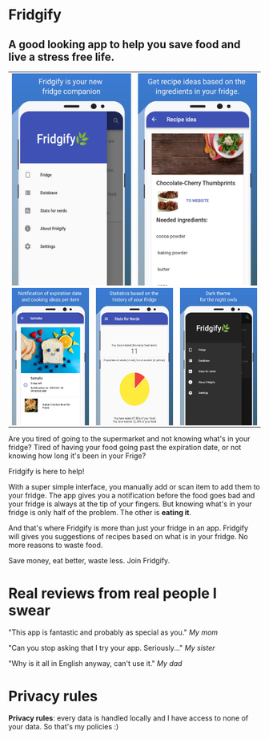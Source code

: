 # Fridgify 

## A good looking app to help you save food and live a stress free life.


<table >
  <tr>
    <td align="left" colspan="3"><img src="https://raw.githubusercontent.com/MalcolmMielle/Fridgify/master/4_5.8%20inch%20-%20Galaxy%20S8_screen__3.jpg" align="left"   ></td>
     <td align="right" colspan="3"><img src="https://raw.githubusercontent.com/MalcolmMielle/Fridgify/master/1_5.8%20inch%20-%20Galaxy%20S8_screen__1.jpg" align="left" ></td>
    </tr>
    <tr>
    <td align="right" colspan="2"><img src="https://raw.githubusercontent.com/MalcolmMielle/Fridgify/master/3_5.8%20inch%20-%20Galaxy%20S8_screen__3.jpg" align="left"  ></td>
    <td align="right" colspan="2"><img src="https://raw.githubusercontent.com/MalcolmMielle/Fridgify/master/2_5.8%20inch%20-%20Galaxy%20S8_screen__2.jpg" align="left"  ></td>
    <td align="right" colspan="2"><img src="https://raw.githubusercontent.com/MalcolmMielle/Fridgify/master/6_5.8%20inch%20-%20Galaxy%20S8_screen__3.jpg" align="left" ></td>
  </tr>
</table>


Are you tired of going to the supermarket and not knowing what's in your fridge?
Tired of having your food going past the expiration date, or not knowing how long it's been in your Frige?

Fridgify is here to help!

With a super simple interface, you manually add or scan item to add them to your fridge.
The app gives you a notification before the food goes bad and your fridge is always at the tip of your fingers.
But knowing what's in your fridge is only half of the problem.
The other is **eating it**.

And that's where Fridgify is more than just your fridge in an app.
Fridgify will gives you suggestions of recipes based on what is in your fridge.
No more reasons to waste food.

Save money, eat better, waste less. Join Fridgify.


# Real reviews from real people I swear

"This app is fantastic and probably as special as you." _My mom_

"Can you stop asking that I try your app. Seriously..." _My sister_

"Why is it all in English anyway, can't use it." _My dad_

# Privacy rules

**Privacy rules**: every data is handled locally and I have access to none of your data. So that's my policies :)
